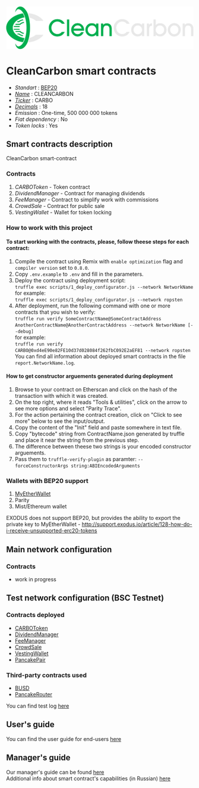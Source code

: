 ![CARBO](logo.png "CleanCarbon")

# CleanCarbon smart contracts

* _Standart_        : [BEP20](https://github.com/binance-chain/BEPs/blob/master/BEP20.md)
* _[Name](https://github.com/binance-chain/BEPs/blob/master/BEP20.md#5111-name)_            : CLEANCARBON
* _[Ticker](https://github.com/binance-chain/BEPs/blob/master/BEP20.md#5112-symbol)_          : CARBO
* _[Decimals](https://github.com/binance-chain/BEPs/blob/master/BEP20.md#5113-decimals)_        : 18
* _Emission_        : One-time, 500 000 000 tokens
* _Fiat dependency_ : No
* _Token locks_     : Yes

## Smart contracts description

CleanCarbon smart-contract

### Contracts
1. _CARBOToken_ - Token contract
2. _DividendManager_ - Contract for managing dividends
3. _FeeManager_ - Contract to simplify work with commissions
4. _CrowdSale_ - Contract for public sale
5. _VestingWallet_ - Wallet for token locking

### How to work with this project
#### To start working with the contracts, please, follow theese steps for each contract:
1. Compile the contract using Remix with `enable optimization` flag and `compiler version` set to `0.8.0`.
2. Copy `.env.example` to `.env` and fill in the parameters.
2. Deploy the contract using deployment script:  
   ```truffle exec scripts/1_deploy_configurator.js --network NetworkName```  
   for example:  
   ```truffle exec scripts/1_deploy_configurator.js --network ropsten```
3. After deployment, run the following command with one or more contracts that you wish to verify:  
    ```truffle run verify SomeContractName@SomeContractAddress AnotherContractName@AnotherContractAddress --network NetworkName [--debug]```  
    for example:  
    ```truffle run verify  CARBO@0xd4eE90e82FE10d37d028084f262fbC092E2aEF81 --network ropsten```  
    You can find all information about deployed smart contracts in the file `report.NetworkName.log`.
#### How to get constructor arguements generated during deployment
1. Browse to your contract on Etherscan and click on the hash of the transaction with which it was created.
2. On the top right, where it reads "Tools & utilities", click on the arrow to see more options and select "Parity Trace".
3. For the action pertaining the contract creation, click on "Click to see more" below to see the input/output.
4. Copy the content of the "Init" field and paste somewhere in text file.
5. Copy "bytecode" string from ContractName.json generated by truffle and place it near the string from the previous step.
6. The difference between theese two strings is your encoded constructor arguements.
7. Pass them to `truffle-verify-plugin` as paramter: `--forceConstructorArgs string:ABIEncodedArguments`

### Wallets with BEP20 support
1. [MyEtherWallet](https://www.myetherwallet.com)
2. Parity
3. Mist/Ethereum wallet

EXODUS does not support BEP20, but provides the ability to export the private key to MyEtherWallet - http://support.exodus.io/article/128-how-do-i-receive-unsupported-erc20-tokens

## Main network configuration

### Contracts
* work in progress

## Test network configuration (BSC Testnet)
### Contracts deployed
* [CARBOToken](https://testnet.bscscan.com/token/0x1a8fb2aFbEb83738E3e909b85DE85C515947b1f7)
* [DividendManager](https://testnet.bscscan.com/address/0x4cf9e47C899167F3a46c17242611414699ed7742)
* [FeeManager](https://testnet.bscscan.com/address/0x50Cf5bf7BF28dE433e749A1cb4bE6ca9F62EF66f)
* [CrowdSale](https://testnet.bscscan.com/address/0xF79e6a953799b97B0649d49f26F9a432909abAae)
* [VestingWallet](https://testnet.bscscan.com/address/0x03fBcAE003f54fb7b818F02F3D300a677Aa775EF)
* [PancakePair](https://testnet.bscscan.com/address/0xD91369Ea48438E17d418953EF709EdDeCEa46578)
### Third-party contracts used
* [BUSD](https://testnet.bscscan.com/token/0xeD24FC36d5Ee211Ea25A80239Fb8C4Cfd80f12Ee)
* [PancakeRouter](https://testnet.bscscan.com/address/0xD99D1c33F9fC3444f8101754aBC46c52416550D1)

You can find test log [here](docs/report.bsctestnet.log)

## User's guide
You can find the user guide for end-users [here](docs/user.md)

## Manager's guide
Our manager's guide can be found [here](docs/manager.md)  
Additional info about smart contract's capabilities (in Russian) [here](docs/additional.md)
